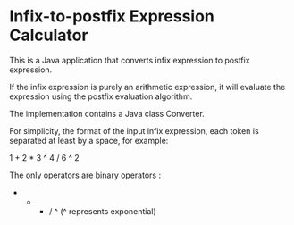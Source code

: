 # Infix-to-postfix Expression Calculator

This is a Java application that converts infix expression to postfix expression.

If the infix expression is purely an arithmetic expression, it will evaluate the expression using the postfix evaluation algorithm. 

The implementation contains a Java class Converter. 

For simplicity, the format of the input infix expression, each token is separated at least by a space, for example:

1 + 2 * 3 ^ 4 / 6 ^ 2 

The only operators are binary operators : 

+ - * / ^ (^ represents exponential)
